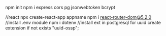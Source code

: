 npm init
npm i express cors pg jsonwebtoken bcrypt

//react
npx create-react-app appname
npm i react-router-dom@5.2.0
//install .env module
npm i dotenv
//install ext in postgresql for uuid
create extension if not exists "uuid-ossp";
